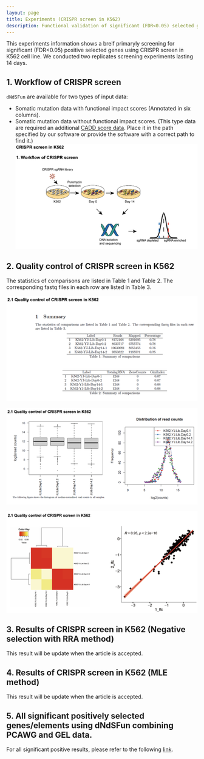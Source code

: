 ```yaml
---
layout: page
title: Experiments (CRISPR screen in K562)
description: Functional validation of significant (FDR<0.05) selected genes using CRISPR screen in K562
---
```

This experiments information shows a breif primaryly screening for significant (FDR<0.05) positive selected genes using CRISPR screen in K562 cell line. We conducted two replicates screening experiments lasting 14 days.


## 1. Workflow of CRISPR screen 
`dNdSFun` are available for two types of input data:
- Somatic mutation data with functional impact scores (Annotated in six columns).
- Somatic mutation data without functional impact scores. (This type data are required an additional [CADD score data](https://jianyanglab.github.io/dNdSFun/documentation/03_data.html). Place it in the path specified by our software or provide the software with a correct path to find it.) 
![Example_Pie](Workflow_of_CRISPR_screen.png)


## 2. Quality control of CRISPR screen in K562
The statistics of comparisons are listed in Table 1 and Table 2. The corresponding fastq files in each row are listed in Table 3.

![Example_Pie](Quality_Control_1.png)

![Example_Pie](Quality_Control_2.png)

![Example_Pie](Quality_Control_3.png)

## 3. Results of CRISPR screen in K562 (Negative selection with RRA method)
This result will be update when the article is accepted.


## 4. Results of CRISPR screen in K562 (MLE method) 
This result will be update when the article is accepted.


## 5. All significant positively selected genes/elements using dNdSFun combining PCAWG and GEL data.
For all significant positive results, please refer to the following [link](https://jianyanglab.github.io/dNdSFun/documentation/06_dNdSFunDrivers.html).

